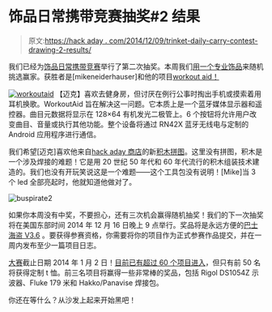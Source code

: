 # 饰品日常携带竞赛抽奖#2 结果

> 原文:[https://hack aday . com/2014/12/09/trinket-daily-carry-contest-drawing-2-results/](https://hackaday.com/2014/12/09/trinket-everyday-carry-contest-drawing-2-results/)

我们已经为[饰品日常携带竞赛](http://hackaday.io/contest/3432)举行了第二次抽奖。本周我们[用一个专业饰品](http://hackaday.io/project/3594-trinket-randomizer)来随机挑选赢家。获胜者是[mikeneiderhauser]和他的项目[workout aid！](http://hackaday.io/project/3550)

[![workoutaid](../Images/bcec073f53141733123d79a10e751ea7.png)](http://hackaday.io/project/3550) 【迈克】喜欢去健身房，但讨厌在例行公事时掏出手机或摸索着用耳机换歌。WorkoutAid 旨在解决这一问题。它本质上是一个蓝牙媒体显示器和遥控器。曲目元数据将显示在 128×64 有机发光二极管上。6 个按钮将允许用户改变曲目、音量或执行其他功能。整个设备将通过 RN42X 蓝牙无线电与定制的 Android 应用程序进行通信。

我们希望[迈克]喜欢他来自[hack aday 商店](http://store.hackaday.com/)的新[积木拼图](http://store.hackaday.com/products/cordwood-puzzle-first-edition)。这里没有拼图，积木是一个涉及焊接的难题！它是用 20 世纪 50 年代和 60 年代流行的积木组装技术建造的。我们也没有开玩笑说这是一个难题——这个工具包没有说明！[Mike]当 3 个 led 全部亮起时，他就知道他做对了。

![buspirate2](../Images/f5d08326bbb9db93114245f9abfe027b.png)

如果你本周没有中奖，不要担心，还有三次机会赢得随机抽奖！我们的下一次抽奖将在美国东部时间 2014 年 12 月 16 日晚上 9 点举行。奖品将是永远方便的[巴士海盗 V3.6](http://store.hackaday.com/products/buspirate-v3-6-thm180c4m) 。要获得参赛资格，你需要将你的项目作为正式参赛作品提交，并在一周内发布至少一篇项目日志。

[大赛](http://hackaday.io/contest/3432-trinket-everyday-carry-contest)截止日期 2014 年 1 月 2 日！[目前已有超过 60 个项目进入](http://hackaday.io/submissions/trinket/list)，但只有前 50 名将获得定制 t 恤。前三名项目将赢得一些非常棒的奖品，包括 Rigol DS1054Z 示波器、Fluke 179 米和 Hakko/Panavise 焊接包。

你还在等什么？从沙发上起来开始黑吧！